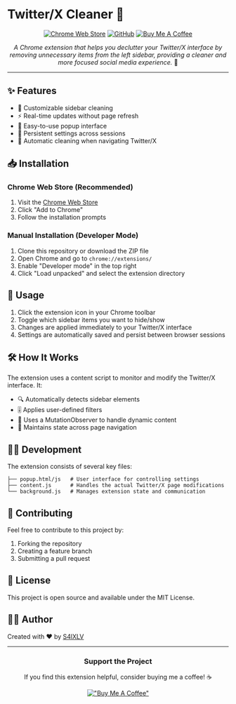 # Twitter/X Cleaner 🧹

<div align="center">

[![Chrome Web Store](https://img.shields.io/chrome-web-store/v/[your-extension-id]?style=for-the-badge&logo=google-chrome&logoColor=white&label=Chrome%20Store)](chrome-store-link-here)
[![GitHub](https://img.shields.io/github/license/S4lXLV/twitter-x-cleaner?style=for-the-badge)](LICENSE)
[![Buy Me A Coffee](https://img.shields.io/badge/Buy%20Me%20A%20Coffee-support-%23FFDD00?style=for-the-badge&logo=buy-me-a-coffee&logoColor=black)](https://buymeacoffee.com/s4lxlv)

*A Chrome extension that helps you declutter your Twitter/X interface by removing unnecessary items from the left sidebar, providing a cleaner and more focused social media experience.* 🚀

</div>

---

## ✨ Features

- 🎯 Customizable sidebar cleaning
- ⚡ Real-time updates without page refresh
- 🎨 Easy-to-use popup interface
- 💾 Persistent settings across sessions
- 🔄 Automatic cleaning when navigating Twitter/X

## 📥 Installation

### Chrome Web Store (Recommended)
1. Visit the [Chrome Web Store](chrome-store-link-here)
2. Click "Add to Chrome"
3. Follow the installation prompts

### Manual Installation (Developer Mode)
1. Clone this repository or download the ZIP file
2. Open Chrome and go to `chrome://extensions/`
3. Enable "Developer mode" in the top right
4. Click "Load unpacked" and select the extension directory

## 🚀 Usage

1. Click the extension icon in your Chrome toolbar
2. Toggle which sidebar items you want to hide/show
3. Changes are applied immediately to your Twitter/X interface
4. Settings are automatically saved and persist between browser sessions

## 🛠️ How It Works

The extension uses a content script to monitor and modify the Twitter/X interface. It:
- 🔍 Automatically detects sidebar elements
- 🎚️ Applies user-defined filters
- 📡 Uses a MutationObserver to handle dynamic content
- 💫 Maintains state across page navigation

## 👨‍💻 Development

The extension consists of several key files:
```
├── popup.html/js   # User interface for controlling settings
├── content.js      # Handles the actual Twitter/X page modifications
└── background.js   # Manages extension state and communication
```

## 🤝 Contributing

Feel free to contribute to this project by:
1. Forking the repository
2. Creating a feature branch
3. Submitting a pull request

## 📄 License

This project is open source and available under the MIT License.

## 👨‍🦱 Author

Created with ❤️ by [S4lXLV](https://github.com/S4lXLV)

---

<div align="center">

### Support the Project

If you find this extension helpful, consider buying me a coffee! ☕

[!["Buy Me A Coffee"](https://www.buymeacoffee.com/assets/img/custom_images/orange_img.png)](https://buymeacoffee.com/s4lxlv)

</div>
